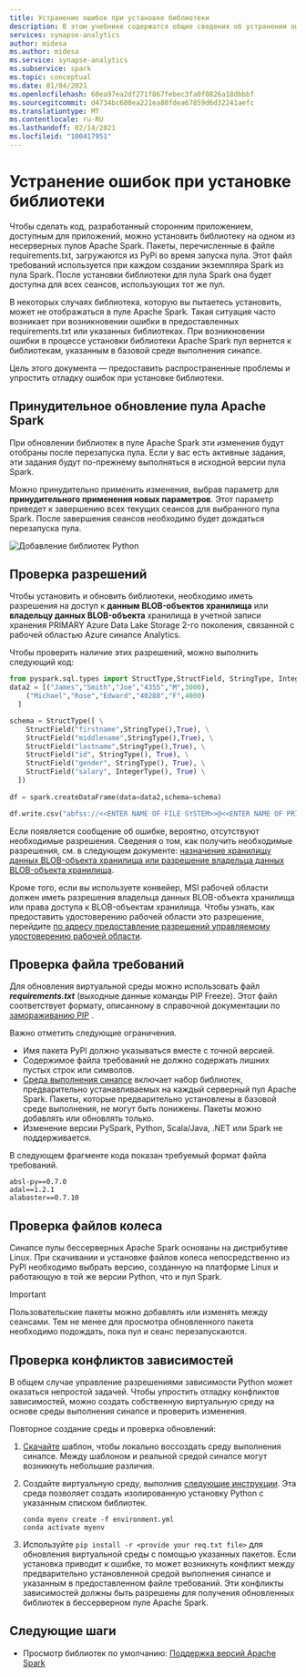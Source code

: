 ```yaml
---
title: Устранение ошибок при установке библиотеки
description: В этом учебнике содержатся общие сведения об устранении ошибок при установке библиотеки.
services: synapse-analytics
author: midesa
ms.author: midesa
ms.service: synapse-analytics
ms.subservice: spark
ms.topic: conceptual
ms.date: 01/04/2021
ms.openlocfilehash: 60ea97ea2df271f867febec3fa0f0826a18dbbbf
ms.sourcegitcommit: d4734bc680ea221ea80fdea67859d6d32241aefc
ms.translationtype: MT
ms.contentlocale: ru-RU
ms.lasthandoff: 02/14/2021
ms.locfileid: "100417951"
---
```

# <a name="troubleshoot-library-installation-errors"></a>Устранение ошибок при установке библиотеки 
Чтобы сделать код, разработанный сторонним приложением, доступным для приложений, можно установить библиотеку на одном из несерверных пулов Apache Spark. Пакеты, перечисленные в файле requirements.txt, загружаются из PyPi во время запуска пула. Этот файл требований используется при каждом создании экземпляра Spark из пула Spark. После установки библиотеки для пула Spark она будет доступна для всех сеансов, использующих тот же пул. 

В некоторых случаях библиотека, которую вы пытаетесь установить, может не отображаться в пуле Apache Spark. Такая ситуация часто возникает при возникновении ошибки в предоставленных requirements.txt или указанных библиотеках. При возникновении ошибки в процессе установки библиотеки Apache Spark пул вернется к библиотекам, указанным в базовой среде выполнения синапсе.

Цель этого документа — предоставить распространенные проблемы и упростить отладку ошибок при установке библиотеки.

## <a name="force-update-your-apache-spark-pool"></a>Принудительное обновление пула Apache Spark
При обновлении библиотек в пуле Apache Spark эти изменения будут отобраны после перезапуска пула. Если у вас есть активные задания, эти задания будут по-прежнему выполняться в исходной версии пула Spark.

Можно принудительно применить изменения, выбрав параметр для **принудительного применения новых параметров**. Этот параметр приведет к завершению всех текущих сеансов для выбранного пула Spark. После завершения сеансов необходимо будет дождаться перезапуска пула. 

![Добавление библиотек Python](./media/apache-spark-azure-portal-add-libraries/update-libraries.png "Добавление библиотек Python")

## <a name="validate-your-permissions"></a>Проверка разрешений
Чтобы установить и обновить библиотеки, необходимо иметь разрешения на доступ к **данным BLOB-объектов хранилища** или **владельцу данных BLOB-объекта** хранилища в учетной записи хранения PRIMARY Azure Data Lake Storage 2-го поколения, связанной с рабочей областью Azure синапсе Analytics.

Чтобы проверить наличие этих разрешений, можно выполнить следующий код:

```python
from pyspark.sql.types import StructType,StructField, StringType, IntegerType
data2 = [("James","Smith","Joe","4355","M",3000),
    ("Michael","Rose","Edward","40288","F",4000)
  ]

schema = StructType([ \
    StructField("firstname",StringType(),True), \
    StructField("middlename",StringType(),True), \
    StructField("lastname",StringType(),True), \
    StructField("id", StringType(), True), \
    StructField("gender", StringType(), True), \
    StructField("salary", IntegerType(), True) \
  ])
 
df = spark.createDataFrame(data=data2,schema=schema)

df.write.csv("abfss://<<ENTER NAME OF FILE SYSTEM>>@<<ENTER NAME OF PRIMARY STORAGE ACCOUNT>>.dfs.core.windows.net/validate_permissions.csv")

```
Если появляется сообщение об ошибке, вероятно, отсутствуют необходимые разрешения. Сведения о том, как получить необходимые разрешения, см. в следующем документе: [назначение хранилищу данных BLOB-объекта хранилища или разрешение владельца данных BLOB-объекта хранилища](https://docs.microsoft.com/azure/storage/common/storage-auth-aad-rbac-portal#assign-an-azure-built-in-role).

Кроме того, если вы используете конвейер, MSI рабочей области должен иметь разрешения владельца данных BLOB-объекта хранилища или права доступа к BLOB-объектам хранилища. Чтобы узнать, как предоставить удостоверению рабочей области это разрешение, перейдите [по адресу предоставление разрешений управляемому удостоверению рабочей области](../security/how-to-grant-workspace-managed-identity-permissions.md).

## <a name="check-the-requirements-file"></a>Проверка файла требований
Для обновления виртуальной среды можно использовать файл ***requirements.txt*** (выходные данные команды PIP Freeze). Этот файл соответствует формату, описанному в справочной документации по [замораживанию PIP](https://pip.pypa.io/en/stable/reference/pip_freeze/) .

Важно отметить следующие ограничения.
   -  Имя пакета PyPI должно указываться вместе с точной версией. 
   -  Содержимое файла требований не должно содержать лишних пустых строк или символов. 
   -  [Среда выполнения синапсе](apache-spark-version-support.md) включает набор библиотек, предварительно устанавливаемых на каждый серверный пул Apache Spark. Пакеты, которые предварительно установлены в базовой среде выполнения, не могут быть понижены. Пакеты можно добавлять или обновлять только.
   -  Изменение версии PySpark, Python, Scala/Java, .NET или Spark не поддерживается.

В следующем фрагменте кода показан требуемый формат файла требований.

```
absl-py==0.7.0
adal==1.2.1
alabaster==0.7.10
```

## <a name="validate-wheel-files"></a>Проверка файлов колеса
Синапсе пулы бессерверных Apache Spark основаны на дистрибутиве Linux. При скачивании и установке файлов колеса непосредственно из PyPI необходимо выбрать версию, созданную на платформе Linux и работающую в той же версии Python, что и пул Spark.

>[!IMPORTANT]
>Пользовательские пакеты можно добавлять или изменять между сеансами. Тем не менее для просмотра обновленного пакета необходимо подождать, пока пул и сеанс перезапускаются.

## <a name="check-for-dependency-conflicts"></a>Проверка конфликтов зависимостей
 В общем случае управление разрешениями зависимости Python может оказаться непростой задачей. Чтобы упростить отладку конфликтов зависимостей, можно создать собственную виртуальную среду на основе среды выполнения синапсе и проверить изменения.

Повторное создание среды и проверка обновлений:
 1. [Скачайте](https://github.com/Azure-Samples/Synapse/blob/main/Spark/Python/base_environment.yml) шаблон, чтобы локально воссоздать среду выполнения синапсе. Между шаблоном и реальной средой синапсе могут возникнуть небольшие различия.
   
 2. Создайте виртуальную среду, выполнив [следующие инструкции](https://docs.conda.io/projects/conda/latest/user-guide/tasks/manage-environments.html). Эта среда позволяет создать изолированную установку Python с указанным списком библиотек. 
    
    ```
    conda myenv create -f environment.yml
    conda activate myenv
    ```
   
 3. Используйте ``pip install -r <provide your req.txt file>`` для обновления виртуальной среды с помощью указанных пакетов. Если установка приводит к ошибке, то может возникнуть конфликт между предварительно установленной средой выполнения синапсе и указанным в предоставленном файле требований. Эти конфликты зависимостей должны быть разрешены для получения обновленных библиотек в бессерверном пуле Apache Spark.

## <a name="next-steps"></a>Следующие шаги
- Просмотр библиотек по умолчанию: [Поддержка версий Apache Spark](apache-spark-version-support.md)

